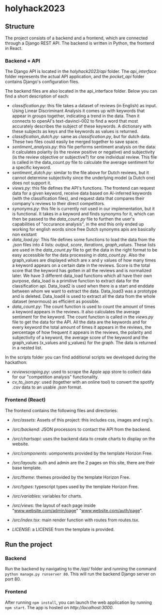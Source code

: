 # holyhack2023
## Structure
The project consists of a backend and a frontend, which are connected through a Django REST API. The backend is written in Python, the frontend in React.

### Backend + API
The Django API is located in the *holyhack2023/api* folder. The *api_interface* folder represents the actual API application, and the *pocket_api* folder contains Django's configuration files.

The backend files are also located in the api_interface folder. Below you can find a short description of each:
- *classification.py*: this file takes a dataset of reviews (in English) as input. Using Linear Discriminant Analysis it comes up with keywords that appear in groups together, indicating a trend in the data. Then it connects to openAI's text-davinci-002 to find a word that most accurately describes the subject of these keywords. A dictionary with these subjects as keys and the keywords as values is returned.
- *classification_dutch.py*: same as *classification.py*, but for dutch data. These two files could easily be merged together to save space.
- *sentiment_analysis.py*: this file performs sentiment analysis on the data: it calculates polarity (is the review positive or negative) and subjectivity (is the review objective or subjective?) for one individual review. This file is called in the data_count.py file to calculate the average sentiment for a specific keyword.
- *sentiment_dutch.py*: similar to the file above for Dutch reviews, but it cannot determine subjectivity since the underlying model (a Dutch one) does not support it. 
- *views.py*: this file defines the API's functions. The frontend can request data for a given keyword, receive data based on AI-inferred keywords (with the classification files), and request data that compares their company's reviews to their direct competitors. 
- *synonyms.py*: this file is currently not used in our implementation, but it is functional. It takes in a keyword and finds synonyms for it, which can then be passed to the *data_count.py* file to furthen the user's capabilities of "occurance analysis", in the end this only ended up working for english words since free Dutch synonyms apis are basically non existant
- *data_load.py*: This file defines some functions to load the data from the *.json* files into 4 lists: *output*, *score*, *iterations*, *graph_values*. These lists are used in the *data_count.py* file to get the data in the right format to be easy accessible for the data processing in *data_count.py*. Also the graph_values are displayed which are x and y values of how many times a keyword appears on a certain date in the reviews. Score is the total score that the keyword has gotten in all the reviews and is normalized later. We have 3 different data_load functions which all have their own purpose, data_load is a primitive function to extract data for the classification api. Data_load2 is used when there is a start and enddate between whom we want to extract the data. Data_load3 was a prototype and is deleted. Data_load4 is used to extract all the data from the whole dataset (enormous) as efficiënt as possible.
- *data_count.py*: The count function is used to count the amount of times a keyword appears in the reviews. It also calculates the average sentiment for the keyword. The count function is called in the *views.py* file to get the data for the API. All the data are the keywords and for every keyword the total amount of times it appears in the reviews, the percentage of how frequent it appears in the reviews, the polarity and subjectivity of a keyword, the average score of the keyword and the graph_values (x_values and y_values) for the graph. The data is returned in a nested list.


In the scripts folder you can find additional scripts we developed during the hackathon:
- *reviewscraping.py*: used to scrape the Apple app store to collect data for our "competition analysis" functionality.
- *cv_to_json.py*: used (together with an online tool) to convert the spotify *.csv* data to an usable *.json* format.

### Frontend (React)
The frontend contains the following files and directories:
- */src/assets*: Assets of this project: this includes css, images and svg's.

- */src/backend*: JSON processors to contact the API from the backend.
- */src/chartsapi*: uses the backend data to create charts to display on the website.

- */src/components*: uomponents provided by the template Horizon Free.
- */src/layouts*: auth and admin are the 2 pages on this site, there are their base template.
- */src/theme*: themes provided by the template Horizon Free.
- */src/types*: typescript types used by the template Horizon Free.
- */src/variables*: variables for charts.
- */src/views*: the layout of each page inside "www.website.com/admin/page" "www.website.com/auth/page".
- */src/index.tsx*: main render function with routes from routes.tsx.
- *LICENSE*: a LICENSE from the template is provided.

## Run the project
### Backend
Run the backend by navigating to the */api/* folder and running the command `python manage.py runserver 80`. This will run the backend Django server on port 80.
### Frontend
After running `npm install`, you can launch the web application by running `npm start`. The app is hosted on *http://localhost:3000*.
